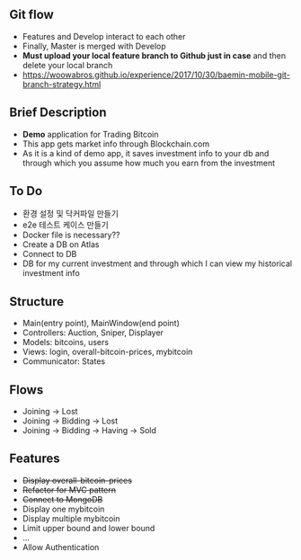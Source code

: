## Git flow
- Features and Develop interact to each other
- Finally, Master is merged with Develop 
- **Must upload your local feature branch to Github just in case** and then delete your local branch
- https://woowabros.github.io/experience/2017/10/30/baemin-mobile-git-branch-strategy.html

## Brief Description 
- **Demo** application for Trading Bitcoin
- This app gets market info through Blockchain.com
- As it is a kind of demo app, it saves investment info to your db and through which you assume how much you earn from the investment

## To Do 
- 환경 설정 및 닥커파일 만들기 
- e2e 테스트 케이스 만들기
- Docker file is necessary??
- Create a DB on Atlas 
- Connect to DB
- DB for my current investment and through which I can view my historical investment info

## Structure
- Main(entry point), MainWindow(end point)
- Controllers: Auction, Sniper, Displayer
- Models: bitcoins, users
- Views: login, overall-bitcoin-prices, mybitcoin
- Communicator: States

## Flows
- Joining -> Lost
- Joining -> Bidding -> Lost
- Joining -> Bidding -> Having -> Sold

## Features
- ~~Display overall-bitcoin-prices~~
- ~~Refactor for MVC pattern~~ 
- ~~Connect to MongoDB~~
- Display one mybitcoin
- Display multiple mybitcoin
- Limit upper bound and lower bound
- ...
- Allow Authentication  